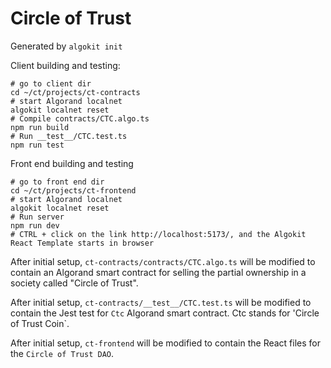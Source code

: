 # Circle of Trust

Generated by `algokit init`

Client building and testing:

```
# go to client dir
cd ~/ct/projects/ct-contracts
# start Algorand localnet
algokit localnet reset
# Compile contracts/CTC.algo.ts
npm run build
# Run __test__/CTC.test.ts
npm run test
```

Front end building and testing

```
# go to front end dir
cd ~/ct/projects/ct-frontend
# start Algorand localnet
algokit localnet reset
# Run server
npm run dev
# CTRL + click on the link http://localhost:5173/, and the Algokit React Template starts in browser
```

After initial setup, `ct-contracts/contracts/CTC.algo.ts` will be modified to contain an Algorand smart contract for selling the partial ownership in a society called "Circle of Trust".

After initial setup, `ct-contracts/__test__/CTC.test.ts` will be modified to contain the Jest test for `Ctc` Algorand smart contract. Ctc stands for 'Circle of Trust Coin`.

After initial setup, `ct-frontend` will be modified to contain the React files for the `Circle of Trust DAO`.
